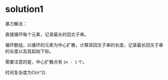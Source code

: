 # solution1

暴力解法：

直接循环每个元素，记录最长的回文子串。

循环数组，以循环的元素为中心扩散，计算其回文子串的长度，记录最长回文子串的长度以及其起始下标。

需要注意的是，中心扩散点有 `2n - 1` 个。

时间复杂度为O(n^2).
